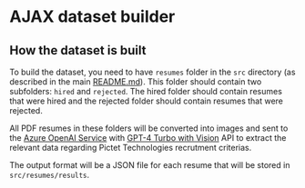 # AJAX dataset builder

## How the dataset is built

To build the dataset, you need to have `resumes` folder in the `src` directory (as described in the main [README.md](../../README.md)). This folder should contain two subfolders: `hired` and `rejected`. The hired folder should contain resumes that were hired and the rejected folder should contain resumes that were rejected.

All PDF resumes in these folders will be converted into images and sent to the [Azure OpenAI Service](https://learn.microsoft.com/en-us/azure/ai-services/openai/) with [GPT-4 Turbo with Vision](https://learn.microsoft.com/en-us/azure/ai-services/openai/gpt-v-quickstart) API to extract the relevant data regarding Pictet Technologies recrutment criterias.

The output format will be a JSON file for each resume that will be stored in `src/resumes/results`.


